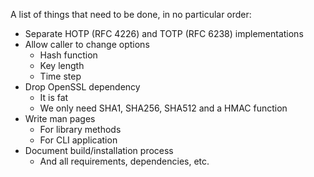 A list of things that need to be done, in no particular order:

* Separate HOTP (RFC 4226) and TOTP (RFC 6238) implementations
* Allow caller to change options
  * Hash function
  * Key length
  * Time step
* Drop OpenSSL dependency
  * It is fat
  * We only need SHA1, SHA256, SHA512 and a HMAC function
* Write man pages
  * For library methods
  * For CLI application
* Document build/installation process
  * And all requirements, dependencies, etc.

